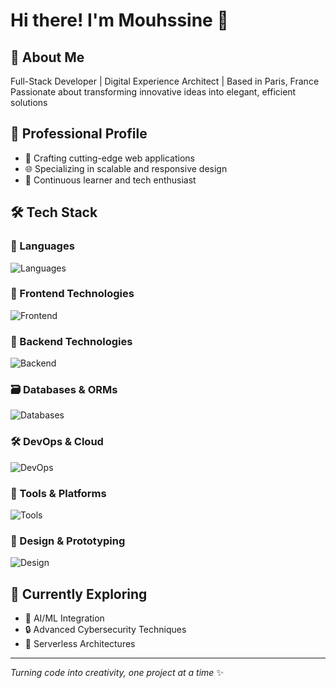# Hi there! I'm Mouhssine 👋

## 🌟 About Me
Full-Stack Developer | Digital Experience Architect | Based in Paris, France
Passionate about transforming innovative ideas into elegant, efficient solutions

## 💼 Professional Profile
- 🚀 Crafting cutting-edge web applications
- 🌐 Specializing in scalable and responsive design
- 🧠 Continuous learner and tech enthusiast

## 🛠️ Tech Stack

### 📝 Languages
![Languages](https://skillicons.dev/icons?i=js,ts,html,css,python,php,rust,java)

### 🚀 Frontend Technologies
![Frontend](https://skillicons.dev/icons?i=react,nextjs,tailwind,bootstrap,vue,redux)

### 🔧 Backend Technologies
![Backend](https://skillicons.dev/icons?i=nodejs,express,nestjs,django,fastapi)

### 🗃️ Databases & ORMs
![Databases](https://skillicons.dev/icons?i=mongodb,mysql,firebase,postgresql,sqlite)

### 🛠️ DevOps & Cloud
![DevOps](https://skillicons.dev/icons?i=docker,git,github,gitlab,azure)

### 🧰 Tools & Platforms
![Tools](https://skillicons.dev/icons?i=vscode,postman,notion,wordpress)

### 🎨 Design & Prototyping
![Design](https://skillicons.dev/icons?i=figma,xd,ps,ai)

## 🌱 Currently Exploring
- 🤖 AI/ML Integration
- 🔒 Advanced Cybersecurity Techniques
- 🚀 Serverless Architectures

---

*Turning code into creativity, one project at a time* ✨
